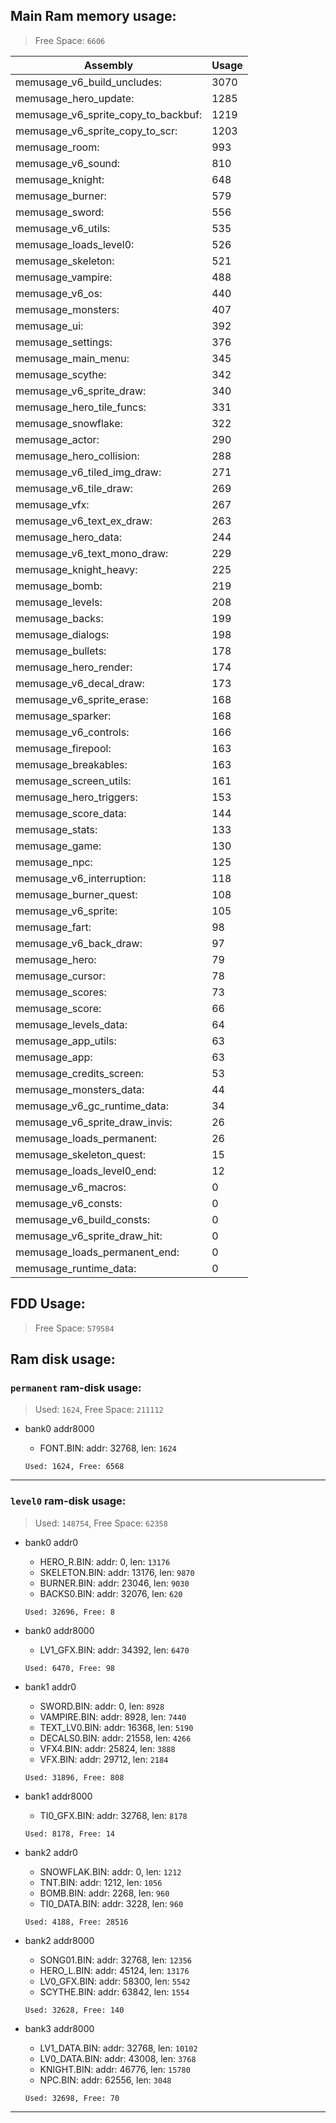 ## Main Ram memory usage:
> Free Space: `6606`

|Assembly| Usage|
|-|-|
|memusage_v6_build_uncludes:|3070|
|memusage_hero_update:|1285|
|memusage_v6_sprite_copy_to_backbuf:|1219|
|memusage_v6_sprite_copy_to_scr:|1203|
|memusage_room:|993|
|memusage_v6_sound:|810|
|memusage_knight:|648|
|memusage_burner:|579|
|memusage_sword:|556|
|memusage_v6_utils:|535|
|memusage_loads_level0:|526|
|memusage_skeleton:|521|
|memusage_vampire:|488|
|memusage_v6_os:|440|
|memusage_monsters:|407|
|memusage_ui:|392|
|memusage_settings:|376|
|memusage_main_menu:|345|
|memusage_scythe:|342|
|memusage_v6_sprite_draw:|340|
|memusage_hero_tile_funcs:|331|
|memusage_snowflake:|322|
|memusage_actor:|290|
|memusage_hero_collision:|288|
|memusage_v6_tiled_img_draw:|271|
|memusage_v6_tile_draw:|269|
|memusage_vfx:|267|
|memusage_v6_text_ex_draw:|263|
|memusage_hero_data:|244|
|memusage_v6_text_mono_draw:|229|
|memusage_knight_heavy:|225|
|memusage_bomb:|219|
|memusage_levels:|208|
|memusage_backs:|199|
|memusage_dialogs:|198|
|memusage_bullets:|178|
|memusage_hero_render:|174|
|memusage_v6_decal_draw:|173|
|memusage_v6_sprite_erase:|168|
|memusage_sparker:|168|
|memusage_v6_controls:|166|
|memusage_firepool:|163|
|memusage_breakables:|163|
|memusage_screen_utils:|161|
|memusage_hero_triggers:|153|
|memusage_score_data:|144|
|memusage_stats:|133|
|memusage_game:|130|
|memusage_npc:|125|
|memusage_v6_interruption:|118|
|memusage_burner_quest:|108|
|memusage_v6_sprite:|105|
|memusage_fart:|98|
|memusage_v6_back_draw:|97|
|memusage_hero:|79|
|memusage_cursor:|78|
|memusage_scores:|73|
|memusage_score:|66|
|memusage_levels_data:|64|
|memusage_app_utils:|63|
|memusage_app:|63|
|memusage_credits_screen:|53|
|memusage_monsters_data:|44|
|memusage_v6_gc_runtime_data:|34|
|memusage_v6_sprite_draw_invis:|26|
|memusage_loads_permanent:|26|
|memusage_skeleton_quest:|15|
|memusage_loads_level0_end:|12|
|memusage_v6_macros:|0|
|memusage_v6_consts:|0|
|memusage_v6_build_consts:|0|
|memusage_v6_sprite_draw_hit:|0|
|memusage_loads_permanent_end:|0|
|memusage_runtime_data:|0|

## FDD Usage:
> Free Space: `579584`

## Ram disk usage:
### `permanent` ram-disk usage:

> Used: `1624`, Free Space: `211112`

- bank0 addr8000
	* FONT.BIN: addr: 32768, len: `1624`

  `Used: 1624, Free: 6568`


---
### `level0` ram-disk usage:

> Used: `148754`, Free Space: `62358`

- bank0 addr0
	* HERO_R.BIN: addr: 0, len: `13176`
	* SKELETON.BIN: addr: 13176, len: `9870`
	* BURNER.BIN: addr: 23046, len: `9030`
	* BACKS0.BIN: addr: 32076, len: `620`

  `Used: 32696, Free: 8`

- bank0 addr8000
	* LV1_GFX.BIN: addr: 34392, len: `6470`

  `Used: 6470, Free: 98`

- bank1 addr0
	* SWORD.BIN: addr: 0, len: `8928`
	* VAMPIRE.BIN: addr: 8928, len: `7440`
	* TEXT_LV0.BIN: addr: 16368, len: `5190`
	* DECALS0.BIN: addr: 21558, len: `4266`
	* VFX4.BIN: addr: 25824, len: `3888`
	* VFX.BIN: addr: 29712, len: `2184`

  `Used: 31896, Free: 808`

- bank1 addr8000
	* TI0_GFX.BIN: addr: 32768, len: `8178`

  `Used: 8178, Free: 14`

- bank2 addr0
	* SNOWFLAK.BIN: addr: 0, len: `1212`
	* TNT.BIN: addr: 1212, len: `1056`
	* BOMB.BIN: addr: 2268, len: `960`
	* TI0_DATA.BIN: addr: 3228, len: `960`

  `Used: 4188, Free: 28516`

- bank2 addr8000
	* SONG01.BIN: addr: 32768, len: `12356`
	* HERO_L.BIN: addr: 45124, len: `13176`
	* LV0_GFX.BIN: addr: 58300, len: `5542`
	* SCYTHE.BIN: addr: 63842, len: `1554`

  `Used: 32628, Free: 140`

- bank3 addr8000
	* LV1_DATA.BIN: addr: 32768, len: `10102`
	* LV0_DATA.BIN: addr: 43008, len: `3768`
	* KNIGHT.BIN: addr: 46776, len: `15780`
	* NPC.BIN: addr: 62556, len: `3048`

  `Used: 32698, Free: 70`


---

